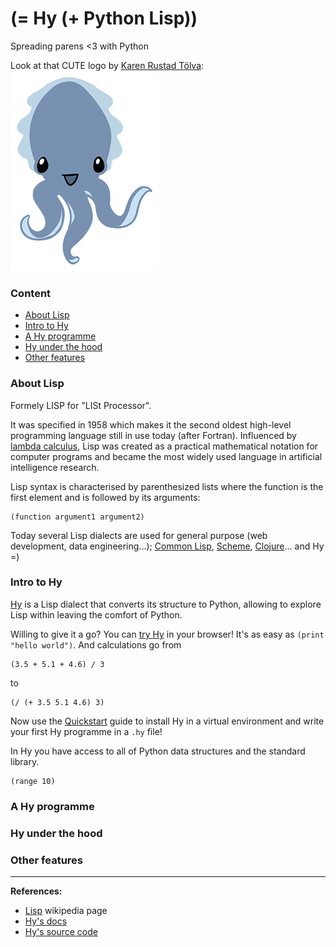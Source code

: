 # (= Hy (+ Python Lisp))

Spreading parens <3 with Python

Look at that CUTE logo by [Karen Rustad Tölva](https://twitter.com/whoisaldeka):
![cuddles](img/cuddles-transparent-small.png)

### Content

* [About Lisp](#about-lisp)
* [Intro to Hy](#intro-to-hy)
* [A Hy programme](#a-hy-programme)
* [Hy under the hood](#hy-under-the-hood)
* [Other features](#other-features)

### About Lisp

Formely LISP for "LISt Processor".

It was specified in 1958 which makes it the second oldest high-level programming
language still in use today (after Fortran).
Influenced by [lambda calculus](https://en.wikipedia.org/wiki/Lambda_calculus), Lisp was created as a practical mathematical notation for computer programs and became the most widely used language in artificial intelligence research.

Lisp syntax is characterised by parenthesized lists where the function is the first element and is followed by its arguments:
```
(function argument1 argument2)
```
Today several Lisp dialects are used for general purpose (web development, data engineering...); [Common Lisp](https://common-lisp.net/), [Scheme](http://www.schemers.org/), [Clojure](http://clojure.org/)... and Hy =)

### Intro to Hy

[Hy](https://github.com/hylang/hy) is a Lisp dialect that converts its structure to Python, allowing to explore Lisp within leaving the comfort of Python.

Willing to give it a go? You can [try Hy](https://try-hy.appspot.com/) in your browser!
It's as easy as `(print "hello world")`.
And calculations go from
```
(3.5 + 5.1 + 4.6) / 3
```
to
```
(/ (+ 3.5 5.1 4.6) 3)
```
Now use the [Quickstart](http://docs.hylang.org/en/latest/quickstart.html) guide to install Hy in a virtual environment and write your first Hy programme in a `.hy` file!

In Hy you have access to all of Python data structures and the standard library.

```
(range 10)
```

### A Hy programme


### Hy under the hood


### Other features


____

**References:**

* [Lisp](https://en.wikipedia.org/wiki/Lisp_%28programming_language%29) wikipedia page
* [Hy's docs](http://docs.hylang.org/en/latest/)
* [Hy's source code](https://github.com/hylang/hy)

